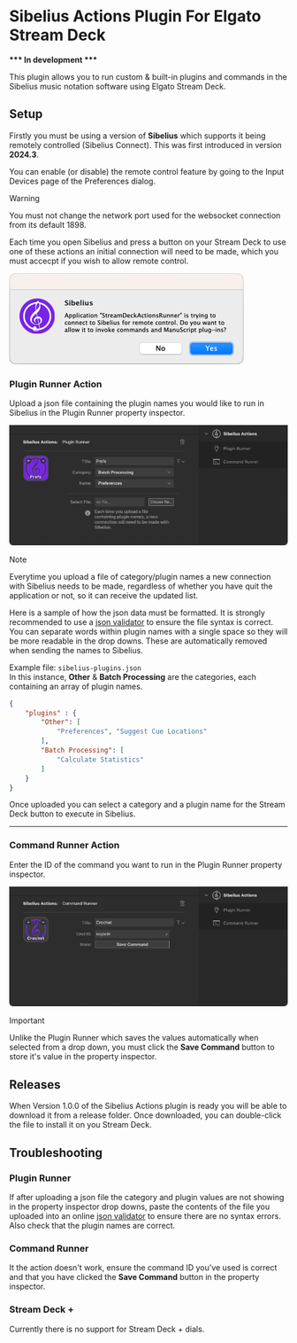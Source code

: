 # Sibelius Actions Plugin For Elgato Stream Deck
__*** In development ***__

This plugin allows you to run custom & built-in plugins and commands in the Sibelius music notation software using Elgato Stream Deck.

## Setup
Firstly you must be using a version of **Sibelius** which supports it being remotely controlled (Sibelius Connect). This was first introduced in version **2024.3**.

You can enable (or disable) the remote control feature by going to the Input Devices page of the Preferences dialog.

> [!WARNING]
> You must not change the network port used for the websocket connection from its default 1898.

Each time you open Sibelius and press a button on your Stream Deck to use one of these actions an initial connection will need to be made, which you must accecpt if you wish to allow remote control.

![Sibelius connection message](https://raw.githubusercontent.com/daveknights/assets/main/connection-mesage.png)

### Plugin Runner Action
Upload a json file containing the plugin names you would like to run in Sibelius in the Plugin Runner property inspector.

![](https://raw.githubusercontent.com/daveknights/assets/main/plugin-runner-pi.png)

> [!NOTE]
> Everytime you upload a file of category/plugin names a new connection with Sibelius needs to be made, regardless of whether you have quit the application or not, so it can receive the updated list.

Here is a sample of how the json data must be formatted. It is strongly recommended to use a [json validator](https://jsonlint.com/) to ensure the file syntax is correct. You can separate words within plugin names with a single space so they will be more readable in the drop downs. These are automatically removed when sending the names to Sibelius.

Example file: `sibelius-plugins.json`  
In this instance, **Other** & **Batch Processing** are the categories, each containing an array of plugin names.
```json
{
    "plugins" : {
        "Other": [
            "Preferences", "Suggest Cue Locations"
        ],
        "Batch Processing": [
            "Calculate Statistics"
        ]
    }
}
```

Once uploaded you can select a category and a plugin name for the Stream Deck button to execute in Sibelius.

___

### Command Runner Action
Enter the ID of the command you want to run in the Plugin Runner property inspector.

![](https://raw.githubusercontent.com/daveknights/assets/main/command-runner-pi.png)

> [!IMPORTANT]
> Unlike the Plugin Runner which saves the values automatically when selected from a drop down, you must click the **Save Command** button to store it's value in the property inspector.

## Releases
When Version 1.0.0 of the Sibelius Actions plugin is ready you will be able to download it from a release folder. Once downloaded, you can double-click the file to install it on you Stream Deck.

## Troubleshooting

### Plugin Runner
If after uploading a json file the category and plugin values are not showing in the property inspector drop downs, paste the contents of the file you uploaded into an online [json validator](https://jsonlint.com/) to ensure there are no syntax errors. Also check that the plugin names are correct.

### Command Runner
It the action doesn't work, ensure the command ID you've used is correct and that you have clicked the **Save Command** button in the property inspector.

### Stream Deck +
Currently there is no support for Stream Deck + dials.

